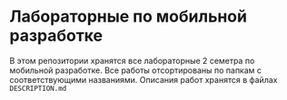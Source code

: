 # Лабораторные по мобильной разработке
В этом репозитории хранятся все лабораторные 2 семетра по мобильной разработке. Все работы отсортированы по папкам с соответствующими названиями.
Описания работ хранятся в файлах `DESCRIPTION.md`
